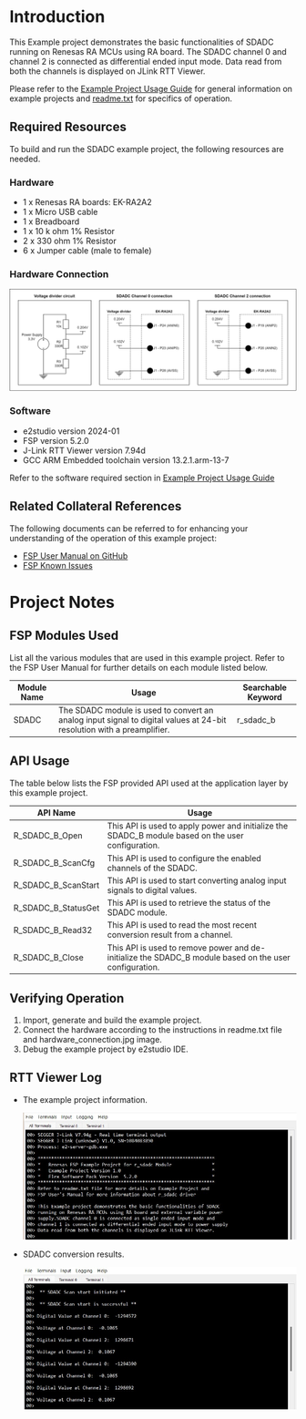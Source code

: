 # Introduction #

This Example project demonstrates the basic functionalities of SDADC running on Renesas RA MCUs using RA board. The SDADC channel 0 and channel 2 is connected as differential ended input mode. Data read from both the channels is displayed on JLink RTT Viewer.

Please refer to the [Example Project Usage Guide](https://github.com/renesas/ra-fsp-examples/blob/master/example_projects/Example%20Project%20Usage%20Guide.pdf) 
for general information on example projects and [readme.txt](./readme.txt) for specifics of operation.

## Required Resources ## 
To build and run the SDADC example project, the following resources are needed.

### Hardware ###
* 1 x Renesas RA boards: EK-RA2A2
* 1 x Micro USB cable
* 1 x Breadboard
* 1 x 10 k ohm 1% Resistor
* 2 x 330 ohm 1% Resistor
* 6 x Jumper cable (male to female)

### Hardware Connection ###
![hardware_connection](images/hardware_connection.jpg "Hardware Connection")

### Software ###
* e2studio version 2024-01
* FSP version 5.2.0
* J-Link RTT Viewer version 7.94d
* GCC ARM Embedded toolchain version 13.2.1.arm-13-7

Refer to the software required section in [Example Project Usage Guide](https://github.com/renesas/ra-fsp-examples/blob/master/example_projects/Example%20Project%20Usage%20Guide.pdf)

## Related Collateral References ##
The following documents can be referred to for enhancing your understanding of 
the operation of this example project:
- [FSP User Manual on GitHub](https://renesas.github.io/fsp/)
- [FSP Known Issues](https://github.com/renesas/fsp/issues)

# Project Notes #

## FSP Modules Used ##
List all the various modules that are used in this example project. Refer to the FSP User Manual for further details on each module listed below.

| Module Name | Usage | Searchable Keyword  |
|-------------|-----------------------------------------------|-----------------------------------------------|
| SDADC | The SDADC module is used to convert an analog input signal to digital values at 24-bit resolution with a preamplifier. | r_sdadc_b |


## API Usage ##
The table below lists the FSP provided API used at the application layer by this example project.

| API Name    | Usage                                                                          |
|-------------|--------------------------------------------------------------------------------|
| R_SDADC_B_Open | This API is used to apply power and initialize the SDADC_B module based on the user configuration. |
| R_SDADC_B_ScanCfg | This API is used to configure the enabled channels of the SDADC. |
| R_SDADC_B_ScanStart | This API is used to start converting analog input signals to digital values. |
| R_SDADC_B_StatusGet | This API is used to retrieve the status of the SDADC module. |
| R_SDADC_B_Read32 | This API is used to read the most recent conversion result from a channel. |
| R_SDADC_B_Close | This API is used to remove power and de-initialize the SDADC_B module based on the user configuration. |

## Verifying Operation ##
1. Import, generate and build the example project.
2. Connect the hardware according to the instructions in readme.txt file and hardware_connection.jpg image. 
3. Debug the example project by e2studio IDE.

## RTT Viewer Log ##
* The example project information.

  ![rtt_sdadc_ep_info](images/rtt_sdadc_ep_info.jpg "The example project information")

* SDADC conversion results.

  ![rtt_sdadc_result](images/rtt_sdadc_result.jpg "SDADC conversion results")
